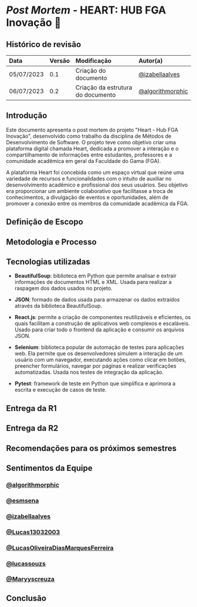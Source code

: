 # _Post Mortem_ - HEART: HUB FGA Inovação 💜


## Histórico de revisão

| Data       | Versão | Modificação                                                 | Autor(a)                                               |
| :--------- | :----- | :---------------------------------------------------------- | :----------------------------------------------------- |
| 05/07/2023 | 0.1    | Criação do documento                                        | [@izabellaalves](https://github.com/izabellaalves)     |
| 06/07/2023 | 0.2    | Criação da estrutura do documento                           | [@algorithmorphic](https://github.com/algorithmorphic) |


## Introdução
Este documento apresenta o post mortem do projeto "Heart - Hub FGA Inovação", desenvolvido como trabalho da disciplina de Métodos de Desenvolvimento de Software. O projeto teve como objetivo criar uma plataforma digital chamada Heart, dedicada a promover a interação e o compartilhamento de informações entre estudantes, professores e a comunidade acadêmica em geral da Faculdade do Gama (FGA).

A plataforma Heart foi concebida como um espaço virtual que reúne uma variedade de recursos e funcionalidades com o intuito de auxiliar no desenvolvimento acadêmico e profissional dos seus usuários. Seu objetivo era proporcionar um ambiente colaborativo que facilitasse a troca de conhecimentos, a divulgação de eventos e oportunidades, além de promover a conexão entre os membros da comunidade acadêmica da FGA.

## Definição de Escopo


## Metodologia e Processo



## Tecnologias utilizadas
- **BeautifulSoup**: biblioteca em Python que permite analisar e extrair informações de documentos HTML e XML. Usada para realizar a raspagem dos dados usados no projeto.
  
- **JSON**: formado de dados usada para armazenar os dados extraídos através da biblioteca BeautifulSoup.

- **React.js**: permite a criação de componentes reutilizáveis e eficientes, os quais facilitam a construção de aplicativos web complexos e escaláveis. Usado para criar todo o frontend da aplicação e consumir os arquivos JSON.

- **Selenium**: biblioteca popular de automação de testes para aplicações web. Ela permite que os desenvolvedores simulem a interação de um usuário com um navegador, executando ações como clicar em botões, preencher formulários, navegar por páginas e realizar verificações automatizadas. Usada nos testes de integração da aplicação.

- **Pytest**: framework de teste em Python que simplifica e aprimora a escrita e execução de casos de teste.

## Entrega da R1


## Entrega da R2


## Recomendações para os próximos semestres


## Sentimentos da Equipe

### [@algorithmorphic](https://github.com/algorithmorphic)

### [@esmsena](https://github.com/esmsena)

### [@izabellaalves](https://github.com/izabellaalves)

### [@Lucas13032003](https://github.com/Lucas13032003)

### [@LucasOliveiraDiasMarquesFerreira](https://github.com/LucasOliveiraDiasMarquesFerreira)

### [@lucassouzs](https://github.com/lucassouzs)

### [@Maryyscreuza](https://github.com/Maryyscreuza)


## Conclusão

